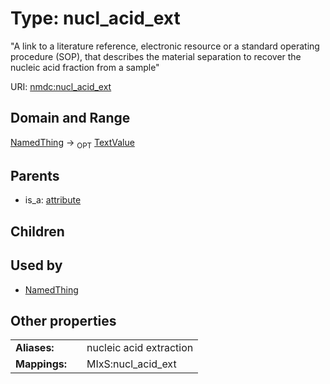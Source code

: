 
# Type: nucl_acid_ext


"A link to a literature reference, electronic resource or a standard operating procedure (SOP), that describes the material separation to recover the nucleic acid fraction from a sample"

URI: [nmdc:nucl_acid_ext](https://microbiomedata/meta/nucl_acid_ext)


## Domain and Range

[NamedThing](NamedThing.md) ->  <sub>OPT</sub> [TextValue](TextValue.md)

## Parents

 *  is_a: [attribute](attribute.md)

## Children


## Used by

 * [NamedThing](NamedThing.md)

## Other properties

|  |  |  |
| --- | --- | --- |
| **Aliases:** | | nucleic acid extraction |
| **Mappings:** | | MIxS:nucl_acid_ext |

